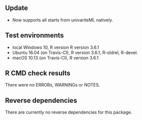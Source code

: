 ## Update

* Now supports all starts from univariteML natively.

## Test environments
* local Windows 10, R version R version 3.6.1
* Ubuntu 16.04 (on Travis-CI), R version 3.6.1, R-oldrel, R-devel.
* macOS 10.13 (on Travis-CI), R version 3.6.1

## R CMD check results
There were no ERRORs, WARNINGs or NOTES.

## Reverse dependencies
There are currently no reverse dependencies for this package.

